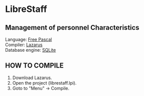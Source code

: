 # LibreStaff
Management of personnel
Characteristics
-----------------------
Language: <a href="http://www.freepascal.org/">Free Pascal</a><br />
Compiler: <a href="http://www.lazarus-ide.org/">Lazarus</a><br />
Database engine: <a href="https://www.sqlite.org/">SQLite</a><br />

HOW TO COMPILE
--------------
1) Download Lazarus.<br />
2) Open the project (librestaff.lpi).<br />
3) Goto to "Menu" -> Compile.<br />

